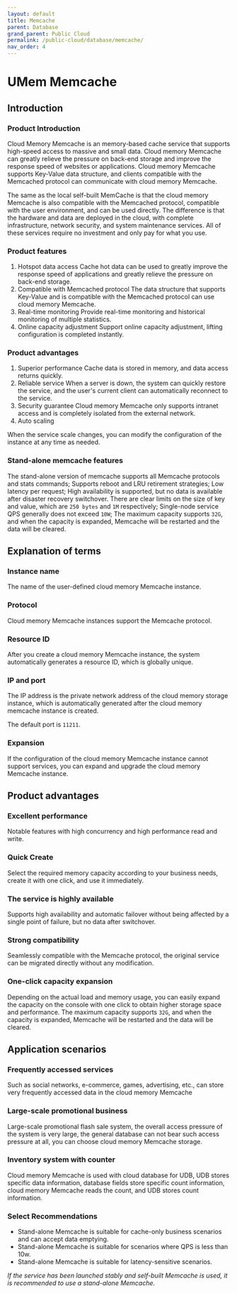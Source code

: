 ```yaml
---
layout: default
title: Memcache
parent: Database
grand_parent: Public Cloud
permalink: /public-cloud/database/memcache/
nav_order: 4
---
```

# UMem Memcache
## Introduction
### Product Introduction
Cloud Memory Memcache is an memory-based cache service that supports high-speed access to massive and small data. Cloud memory Memcache can greatly relieve the pressure on back-end storage and improve the response speed of websites or applications. Cloud memory Memcache supports Key-Value data structure, and clients compatible with the Memcached protocol can communicate with cloud memory Memcache.

The same as the local self-built MemCache is that the cloud memory Memcache is also compatible with the Memcached protocol, compatible with the user environment, and can be used directly. The difference is that the hardware and data are deployed in the cloud, with complete infrastructure, network security, and system maintenance services. All of these services require no investment and only pay for what you use.

### Product features
1. Hotspot data access
Cache hot data can be used to greatly improve the response speed of applications and greatly relieve the pressure on back-end storage.
2. Compatible with Memcached protocol
The data structure that supports Key-Value and is compatible with the Memcached protocol can use cloud memory Memcache.
3. Real-time monitoring
Provide real-time monitoring and historical monitoring of multiple statistics.
4. Online capacity adjustment
Support online capacity adjustment, lifting configuration is completed instantly.
### Product advantages
1. Superior performance
Cache data is stored in memory, and data access returns quickly.
2. Reliable service
When a server is down, the system can quickly restore the service, and the user's current client can automatically reconnect to the service.
3. Security guarantee
Cloud memory Memcache only supports intranet access and is completely isolated from the external network.
4. Auto scaling

When the service scale changes, you can modify the configuration of the instance at any time as needed.
### Stand-alone memcache features
The stand-alone version of memcache supports all Memcache protocols and stats commands; Supports reboot and LRU retirement strategies; Low latency per request; High availability is supported, but no data is available after disaster recovery switchover. There are clear limits on the size of key and value, which are `250 bytes` and `1M` respectively; Single-node service QPS generally does not exceed `10W`; The maximum capacity supports `32G`, and when the capacity is expanded, Memcache will be restarted and the data will be cleared.

## Explanation of terms
### Instance name
The name of the user-defined cloud memory Memcache instance.
### Protocol
Cloud memory Memcache instances support the Memcache protocol.
### Resource ID
After you create a cloud memory Memcache instance, the system automatically generates a resource ID, which is globally unique.
### IP and port
The IP address is the private network address of the cloud memory storage instance, which is automatically generated after the cloud memory memcache instance is created.

The default port is `11211`.
### Expansion
If the configuration of the cloud memory Memcache instance cannot support services, you can expand and upgrade the cloud memory Memcache instance.

## Product advantages
### Excellent performance
Notable features with high concurrency and high performance read and write.
### Quick Create
Select the required memory capacity according to your business needs, create it with one click, and use it immediately.
### The service is highly available
Supports high availability and automatic failover without being affected by a single point of failure, but no data after switchover.
### Strong compatibility
Seamlessly compatible with the Memcache protocol, the original service can be migrated directly without any modification.
### One-click capacity expansion
Depending on the actual load and memory usage, you can easily expand the capacity on the console with one click to obtain higher storage space and performance. The maximum capacity supports `32G`, and when the capacity is expanded, Memcache will be restarted and the data will be cleared.
## Application scenarios
### Frequently accessed services
Such as social networks, e-commerce, games, advertising, etc., can store very frequently accessed data in the cloud memory Memcache
### Large-scale promotional business
Large-scale promotional flash sale system, the overall access pressure of the system is very large, the general database can not bear such access pressure at all, you can choose cloud memory Memcache storage.
### Inventory system with counter
Cloud memory Memcache is used with cloud database for UDB, UDB stores specific data information, database fields store specific count information, cloud memory Memcache reads the count, and UDB stores count information.
### Select Recommendations
- Stand-alone Memcache is suitable for cache-only business scenarios and can accept data emptying.
- Stand-alone Memcache is suitable for scenarios where QPS is less than 10w.
- Stand-alone Memcache is suitable for latency-sensitive scenarios.
  
*If the service has been launched stably and self-built Memcache is used, it is recommended to use a stand-alone Memcache.*

